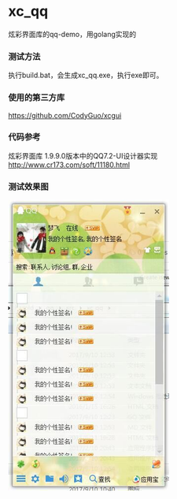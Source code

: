 # xc_qq
炫彩界面库的qq-demo，用golang实现的

### 测试方法
执行build.bat，会生成xc_qq.exe，执行exe即可。

### 使用的第三方库
https://github.com/CodyGuo/xcgui

### 代码参考
炫彩界面库 1.9.9.0版本中的QQ7.2-UI设计器实现
http://www.cr173.com/soft/11180.html

### 测试效果图
![效果图](1.jpg)